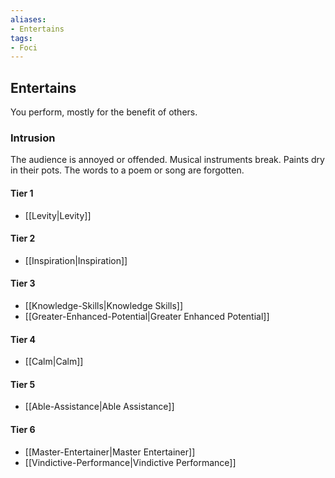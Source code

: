 ```yaml
---
aliases:
- Entertains
tags:
- Foci
---
```


  
## Entertains  
You perform, mostly for the benefit of others.  
 ### Intrusion  
The audience is annoyed or offended. Musical instruments break. Paints dry in their pots. The words to a poem or song are forgotten.   
#### Tier 1    
* [[Levity|Levity]]  
#### Tier 2    
* [[Inspiration|Inspiration]]  
#### Tier 3    
  - [[Knowledge-Skills|Knowledge Skills]]  
  - [[Greater-Enhanced-Potential|Greater Enhanced Potential]]  
#### Tier 4    
* [[Calm|Calm]]  
#### Tier 5    
* [[Able-Assistance|Able Assistance]]  
#### Tier 6    
  - [[Master-Entertainer|Master Entertainer]]  
  - [[Vindictive-Performance|Vindictive Performance]]